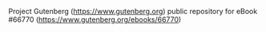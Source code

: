 Project Gutenberg (https://www.gutenberg.org) public repository for
eBook #66770 (https://www.gutenberg.org/ebooks/66770)
